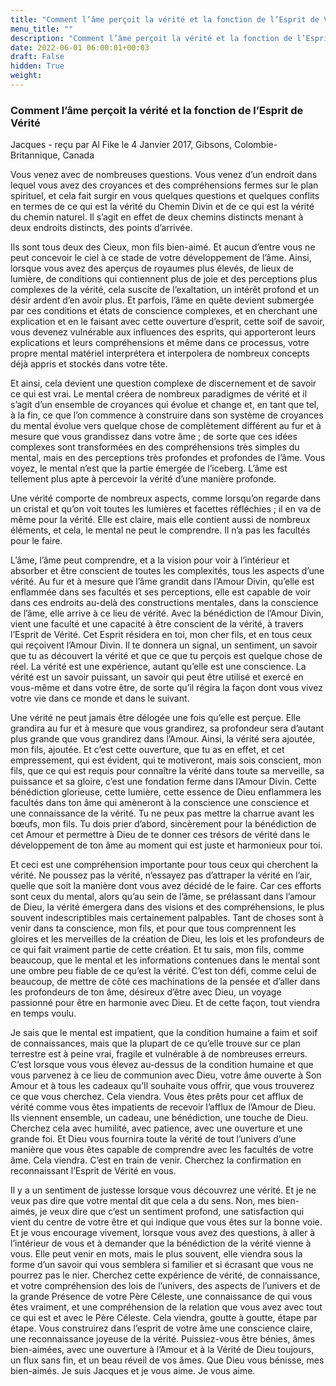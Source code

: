```yaml
---
title: "Comment l’âme perçoit la vérité et la fonction de l’Esprit de Vérité"
menu_title: ""
description: "Comment l’âme perçoit la vérité et la fonction de l’Esprit de Vérité"
date: 2022-06-01 06:00:01+00:03
draft: False
hidden: True
weight:
---
```

### Comment l’âme perçoit la vérité et la fonction de l’Esprit de Vérité

Jacques - reçu par Al Fike le 4 Janvier 2017, Gibsons, Colombie-Britannique, Canada

Vous venez avec de nombreuses questions. Vous venez d’un endroit dans lequel vous avez des croyances et des compréhensions fermes sur le plan spirituel, et cela fait surgir en vous quelques questions et quelques conflits en termes de ce qui est la vérité du Chemin Divin et de ce qui est la vérité du chemin naturel. Il s’agit en effet de deux chemins distincts menant à deux endroits distincts, des points d’arrivée.

Ils sont tous deux des Cieux, mon fils bien-aimé. Et aucun d’entre vous ne peut concevoir le ciel à ce stade de votre développement de l’âme. Ainsi, lorsque vous avez des aperçus de royaumes plus élevés, de lieux de lumière, de conditions qui contiennent plus de joie et des perceptions plus complexes de la vérité, cela suscite de l’exaltation, un intérêt profond et un désir ardent d’en avoir plus. Et parfois, l’âme en quête devient submergée par ces conditions et états de conscience complexes, et en cherchant une explication et en le faisant avec cette ouverture d’esprit, cette soif de savoir, vous devenez vulnérable aux influences des esprits, qui apporteront leurs explications et leurs compréhensions et même dans ce processus, votre propre mental matériel interprétera et interpolera de nombreux concepts déjà appris et stockés dans votre tête.

Et ainsi, cela devient une question complexe de discernement et de savoir ce qui est vrai. Le mental créera de nombreux paradigmes de vérité et il s’agit d’un ensemble de croyances qui évolue et change et, en tant que tel, à la fin, ce que l’on commence à construire dans son système de croyances du mental évolue vers quelque chose de complètement différent au fur et à mesure que vous grandissez dans votre âme ; de sorte que ces idées complexes sont transformées en des compréhensions très simples du mental, mais en des perceptions très profondes et profondes de l’âme. Vous voyez, le mental n’est que la partie émergée de l’iceberg. L’âme est tellement plus apte à percevoir la vérité d’une manière profonde.

Une vérité comporte de nombreux aspects, comme lorsqu’on regarde dans un cristal et qu’on voit toutes les lumières et facettes réfléchies ; il en va de même pour la vérité. Elle est claire, mais elle contient aussi de nombreux éléments, et cela, le mental ne peut le comprendre. Il n’a pas les facultés pour le faire.

L’âme, l’âme peut comprendre, et a la vision pour voir à l’intérieur et absorber et être conscient de toutes les complexités, tous les aspects d’une vérité. Au fur et à mesure que l’âme grandit dans l’Amour Divin, qu’elle est enflammée dans ses facultés et ses perceptions, elle est capable de voir dans ces endroits au-delà des constructions mentales, dans la conscience de l’âme, elle arrive à ce lieu de vérité. Avec la bénédiction de l’Amour Divin, vient une faculté et une capacité à être conscient de la vérité, à travers l’Esprit de Vérité. Cet Esprit résidera en toi, mon cher fils, et en tous ceux qui reçoivent l’Amour Divin. Il te donnera un signal, un sentiment, un savoir que tu as découvert la vérité et que ce que tu perçois est quelque chose de réel. La vérité est une expérience, autant qu’elle est une conscience. La vérité est un savoir puissant, un savoir qui peut être utilisé et exercé en vous-même et dans votre être, de sorte qu’il régira la façon dont vous vivez votre vie dans ce monde et dans le suivant.

Une vérité ne peut jamais être délogée une fois qu’elle est perçue. Elle grandira au fur et à mesure que vous grandirez, sa profondeur sera d’autant plus grande que vous grandirez dans l’Amour. Ainsi, la vérité sera ajoutée, mon fils, ajoutée. Et c’est cette ouverture, que tu as en effet, et cet empressement, qui est évident, qui te motiveront, mais sois conscient, mon fils, que ce qui est requis pour connaître la vérité dans toute sa merveille, sa puissance et sa gloire, c’est une fondation ferme dans l’Amour Divin. Cette bénédiction glorieuse, cette lumière, cette essence de Dieu enflammera les facultés dans ton âme qui amèneront à la conscience une conscience et une connaissance de la vérité. Tu ne peux pas mettre la charrue avant les bœufs, mon fils. Tu dois prier d’abord, sincèrement pour la bénédiction de cet Amour et permettre à Dieu de te donner ces trésors de vérité dans le développement de ton âme au moment qui est juste et harmonieux pour toi.

Et ceci est une compréhension importante pour tous ceux qui cherchent la vérité. Ne poussez pas la vérité, n’essayez pas d’attraper la vérité en l’air, quelle que soit la manière dont vous avez décidé de le faire. Car ces efforts sont ceux du mental, alors qu’au sein de l’âme, se prélassant dans l’amour de Dieu, la vérité émergera dans des visions et des compréhensions, le plus souvent indescriptibles mais certainement palpables. Tant de choses sont à venir dans ta conscience, mon fils, et pour que tous comprennent les gloires et les merveilles de la création de Dieu, les lois et les profondeurs de ce qui fait vraiment partie de cette création. Et tu sais, mon fils, comme beaucoup, que le mental et les informations contenues dans le mental sont une ombre peu fiable de ce qu’est la vérité. C’est ton défi, comme celui de beaucoup, de mettre de côté ces machinations de la pensée et d’aller dans les profondeurs de ton âme, désireux d’être avec Dieu, un voyage passionné pour être en harmonie avec Dieu. Et de cette façon, tout viendra en temps voulu.

Je sais que le mental est impatient, que la condition humaine a faim et soif de connaissances, mais que la plupart de ce qu’elle trouve sur ce plan terrestre est à peine vrai, fragile et vulnérable à de nombreuses erreurs. C’est lorsque vous vous élevez au-dessus de la condition humaine et que vous parvenez à ce lieu de communion avec Dieu, votre âme ouverte à Son Amour et à tous les cadeaux qu’Il souhaite vous offrir, que vous trouverez ce que vous cherchez. Cela viendra. Vous êtes prêts pour cet afflux de vérité comme vous êtes impatients de recevoir l’afflux de l’Amour de Dieu. Ils viennent ensemble, un cadeau, une bénédiction, une touche de Dieu. Cherchez cela avec humilité, avec patience, avec une ouverture et une grande foi. Et Dieu vous fournira toute la vérité de tout l’univers d’une manière que vous êtes capable de comprendre avec les facultés de votre âme. Cela viendra. C’est en train de venir. Cherchez la confirmation en reconnaissant l’Esprit de Vérité en vous.

Il y a un sentiment de justesse lorsque vous découvrez une vérité. Et je ne veux pas dire que votre mental dit que cela a du sens. Non, mes bien-aimés, je veux dire que c’est un sentiment profond, une satisfaction qui vient du centre de votre être et qui indique que vous êtes sur la bonne voie. Et je vous encourage vivement, lorsque vous avez des questions, à aller à l’intérieur de vous et à demander que la bénédiction de la vérité vienne à vous. Elle peut venir en mots, mais le plus souvent, elle viendra sous la forme d’un savoir qui vous semblera si familier et si écrasant que vous ne pourrez pas le nier. Cherchez cette expérience de vérité, de connaissance, et votre compréhension des lois de l’univers, des aspects de l’univers et de la grande Présence de votre Père Céleste, une connaissance de qui vous êtes vraiment, et une compréhension de la relation que vous avez avec tout ce qui est et avec le Père Céleste. Cela viendra, goutte à goutte, étape par étape. Vous construirez dans l’esprit de votre âme une conscience claire, une reconnaissance joyeuse de la vérité. Puissiez-vous être bénies, âmes bien-aimées, avec une ouverture à l’Amour et à la Vérité de Dieu toujours, un flux sans fin, et un beau réveil de vos âmes. Que Dieu vous bénisse, mes bien-aimés. Je suis Jacques et je vous aime. Je vous aime.
